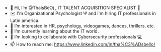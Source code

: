- 👋 Hi, I’m @ThaisBeOj , IT TALENT ACQUISITION SPECIALIST 📢
- ✉️ I'm Organizational Psychologist Ψ and i'm hiring IT professionals in Latin america. 
- 👀 I’m interested in HR, psychology, videogames, dances, thrillers, etc.
- 🌱 I’m currently learning about the IT world.
- 💞️ I’m looking to collaborate with Cybersecurity professionals 💻
- 📫 How to reach me: https://www.linkedin.com/in/tha%C3%ADsbello/

<!---
ThaisBeOj/ThaisBeOj is a ✨ special ✨ repository because its `README.md` (this file) appears on your GitHub profile.
You can click the Preview link to take a look at your changes.
--->
